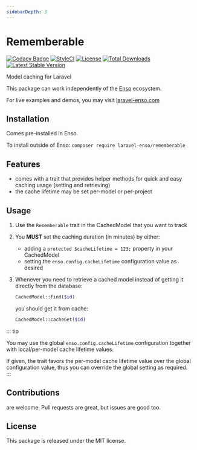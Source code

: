 ```yaml
---
sidebarDepth: 3
---
```


# Rememberable

[![Codacy Badge](https://api.codacy.com/project/badge/Grade/2eba208ec82d485786715915ec75f8bf)](https://www.codacy.com/app/laravel-enso/rememberable?utm_source=github.com&amp;utm_medium=referral&amp;utm_content=laravel-enso/rememberable&amp;utm_campaign=Badge_Grade)
[![StyleCI](https://github.styleci.io/repos/90758167/shield?branch=master)](https://github.styleci.io/repos/90758167)
[![License](https://poser.pugx.org/laravel-enso/rememberable/license)](https://packagist.org/packages/laravel-enso/rememberable)
[![Total Downloads](https://poser.pugx.org/laravel-enso/rememberable/downloads)](https://packagist.org/packages/laravel-enso/rememberable)
[![Latest Stable Version](https://poser.pugx.org/laravel-enso/rememberable/version)](https://packagist.org/packages/laravel-enso/rememberable)

Model caching for Laravel

This package can work independently of the [Enso](https://github.com/laravel-enso/Enso) ecosystem.

For live examples and demos, you may visit [laravel-enso.com](https://www.laravel-enso.com)

## Installation

Comes pre-installed in Enso.

To install outside of Enso: `composer require laravel-enso/rememberable`

## Features

- comes with a trait that provides helper methods for quick and easy caching usage (setting and retrieving)
- the cache lifetime may be set per-model or per-project

## Usage

1. Use the `Rememberable` trait in the CachedModel that you want to track

2. You **MUST** set the caching duration (in minutes) by either:
    - adding a `protected $cacheLifetime = 123;` property in your CachedModel
    - setting the `enso.config.cacheLifetime` configuration value as desired

3. Whenever you need to retrieve a cached model instead of getting it directly from the database:

    ```php
    CachedModel::find($id)
    ```

    you should get it from cache:

    ```php
    CachedModel::cacheGet($id)
    ```

::: tip

You may use the global `enso.config.cacheLifetime` configuration together with local/per-model 
cache lifetime values. 

If given, the trait favors the per-model cache lifetime value over the global configuration value,
thus you can override the global setting as required.  
::: 

## Contributions

are welcome. Pull requests are great, but issues are good too.

## License

This package is released under the MIT license.
